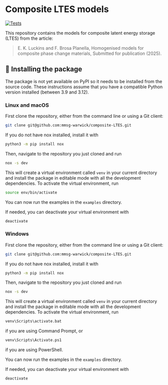# Composite LTES models

[![Tests](https://github.com/mmsg-warwick/composite-LTES/actions/workflows/periodic_tests.yml/badge.svg?branch=main)](https://github.com/mmsg-warwick/composite-LTES/actions/workflows/periodic_tests.yml)

<!-- [![Documentation Status][rtd-badge]][rtd-link]

[![PyPI version][pypi-version]][pypi-link]
[![Conda-Forge][conda-badge]][conda-link]
[![PyPI platforms][pypi-platforms]][pypi-link]

[![GitHub Discussions][github-discussions-badge]][github-discussions-link] -->

<!-- SPHINX-START -->

<!-- prettier-ignore-start -->

[actions-badge]:            https://github.com/mmsg-warwick/supercapacitors/workflows/CI/badge.svg
[actions-link]:             https://github.com/mmsg-warwick/supercapacitors/actions
[conda-badge]:              https://img.shields.io/conda/vn/conda-forge/supercapacitors
[conda-link]:               https://github.com/conda-forge/supercapacitors-feedstock
[github-discussions-badge]: https://img.shields.io/static/v1?label=Discussions&message=Ask&color=blue&logo=github
[github-discussions-link]:  https://github.com/mmsg-warwick/supercapacitors/discussions
[pypi-link]:                https://pypi.org/project/supercapacitors/
[pypi-platforms]:           https://img.shields.io/pypi/pyversions/supercapacitors
[pypi-version]:             https://img.shields.io/pypi/v/supercapacitors
[rtd-badge]:                https://readthedocs.org/projects/supercapacitors/badge/?version=latest
[rtd-link]:                 https://supercapacitors.readthedocs.io/en/latest/?badge=latest

<!-- prettier-ignore-end -->

This repository contains the models for composite latent energy storage (LTES) from the article:
> E. K. Luckins and F. Brosa Planella, Homogenised models for composite phase change materials, Submitted for publication (2025).

<!-- To reproduce the results from the article, run the examples in the `examples` directory. The notebook `validate_Nallusamy_et_al.ipynb` compares the models with the experimental data from the Nallusamy et al (2007) article, while the script `mesh_refinement.py` runs a convergence study on the model. The figures are saved in the `figures` directory. -->

## 🚀 Installing the package
The package is not yet available on PyPI so it needs to be installed from the source code. These instructions assume that you have a compatible Python version installed (between 3.9 and 3.12).

### Linux and macOS
First clone the repository, either from the command line or using a Git client:

```bash
git clone git@github.com:mmsg-warwick/composite-LTES.git
```

If you do not have nox installed, install it with

```bash
python3 -m pip install nox
```

Then, navigate to the repository you just cloned and run

```bash
nox -s dev
```

This will create a virtual environment called `venv` in your current directory and install the package in editable mode with all the development dependencies. To activate the virtual environment, run

```bash
source env/bin/activate
```

You can now run the examples in the `examples` directory.

If needed, you can deactivate your virtual environment with

```bash
deactivate
```

### Windows
First clone the repository, either from the command line or using a Git client:

```bash
git clone git@github.com:mmsg-warwick/composite-LTES.git
```

If you do not have nox installed, install it with

```bash
python3 -m pip install nox
```

Then, navigate to the repository you just cloned and run

```bash
nox -s dev
```

This will create a virtual environment called `venv` in your current directory and install the package in editable mode with all the development dependencies. To activate the virtual environment, run

```bash
venv\Scripts\activate.bat
```
if you are using Command Prompt, or
```bash
venv\Scripts\Activate.ps1
```
if you are using PowerShell.


You can now run the examples in the `examples` directory.

If needed, you can deactivate your virtual environment with

```bash
deactivate
```
